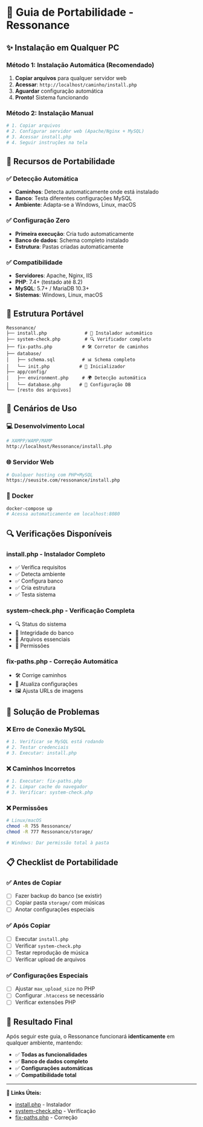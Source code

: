 # 🚀 Guia de Portabilidade - Ressonance

## ✨ Instalação em Qualquer PC

### Método 1: Instalação Automática (Recomendado)

1. **Copiar arquivos** para qualquer servidor web
2. **Acessar**: `http://localhost/caminho/install.php`
3. **Aguardar** configuração automática
4. **Pronto!** Sistema funcionando

### Método 2: Instalação Manual

```bash
# 1. Copiar arquivos
# 2. Configurar servidor web (Apache/Nginx + MySQL)
# 3. Acessar install.php
# 4. Seguir instruções na tela
```

## 🔧 Recursos de Portabilidade

### ✅ **Detecção Automática**
- **Caminhos**: Detecta automaticamente onde está instalado
- **Banco**: Testa diferentes configurações MySQL
- **Ambiente**: Adapta-se a Windows, Linux, macOS

### ✅ **Configuração Zero**
- **Primeira execução**: Cria tudo automaticamente
- **Banco de dados**: Schema completo instalado
- **Estrutura**: Pastas criadas automaticamente

### ✅ **Compatibilidade**
- **Servidores**: Apache, Nginx, IIS
- **PHP**: 7.4+ (testado até 8.2)
- **MySQL**: 5.7+ / MariaDB 10.3+
- **Sistemas**: Windows, Linux, macOS

## 📁 Estrutura Portável

```
Ressonance/
├── install.php              # 🔧 Instalador automático
├── system-check.php         # 🔍 Verificador completo
├── fix-paths.php           # 🛠️ Corretor de caminhos
├── database/
│   ├── schema.sql          # 📊 Schema completo
│   └── init.php           # 🚀 Inicializador
├── app/config/
│   ├── environment.php     # 🌍 Detecção automática
│   └── database.php       # 💾 Configuração DB
└── [resto dos arquivos]
```

## 🎯 Cenários de Uso

### 💻 **Desenvolvimento Local**
```bash
# XAMPP/WAMP/MAMP
http://localhost/Ressonance/install.php
```

### 🌐 **Servidor Web**
```bash
# Qualquer hosting com PHP+MySQL
https://seusite.com/ressonance/install.php
```

### 🐳 **Docker**
```bash
docker-compose up
# Acessa automaticamente em localhost:8080
```

## 🔍 Verificações Disponíveis

### **install.php** - Instalador Completo
- ✅ Verifica requisitos
- ✅ Detecta ambiente
- ✅ Configura banco
- ✅ Cria estrutura
- ✅ Testa sistema

### **system-check.php** - Verificação Completa
- 🔍 Status do sistema
- 💾 Integridade do banco
- 📁 Arquivos essenciais
- 🔐 Permissões

### **fix-paths.php** - Correção Automática
- 🛠️ Corrige caminhos
- 🔄 Atualiza configurações
- 🖼️ Ajusta URLs de imagens

## 🚨 Solução de Problemas

### ❌ **Erro de Conexão MySQL**
```bash
# 1. Verificar se MySQL está rodando
# 2. Testar credenciais
# 3. Executar: install.php
```

### ❌ **Caminhos Incorretos**
```bash
# 1. Executar: fix-paths.php
# 2. Limpar cache do navegador
# 3. Verificar: system-check.php
```

### ❌ **Permissões**
```bash
# Linux/macOS
chmod -R 755 Ressonance/
chmod -R 777 Ressonance/storage/

# Windows: Dar permissão total à pasta
```

## 📋 Checklist de Portabilidade

### ✅ **Antes de Copiar**
- [ ] Fazer backup do banco (se existir)
- [ ] Copiar pasta `storage/` com músicas
- [ ] Anotar configurações especiais

### ✅ **Após Copiar**
- [ ] Executar `install.php`
- [ ] Verificar `system-check.php`
- [ ] Testar reprodução de música
- [ ] Verificar upload de arquivos

### ✅ **Configurações Especiais**
- [ ] Ajustar `max_upload_size` no PHP
- [ ] Configurar `.htaccess` se necessário
- [ ] Verificar extensões PHP

## 🎵 **Resultado Final**

Após seguir este guia, o Ressonance funcionará **identicamente** em qualquer ambiente, mantendo:

- ✅ **Todas as funcionalidades**
- ✅ **Banco de dados completo**
- ✅ **Configurações automáticas**
- ✅ **Compatibilidade total**

---

**🔗 Links Úteis:**
- [install.php](install.php) - Instalador
- [system-check.php](system-check.php) - Verificação
- [fix-paths.php](fix-paths.php) - Correção